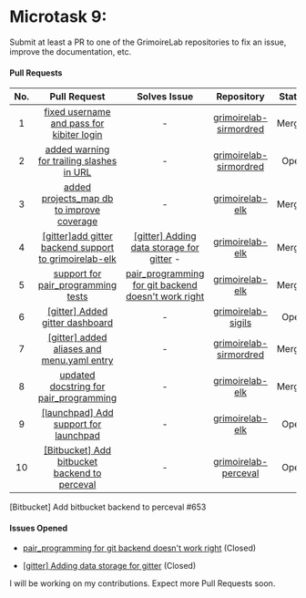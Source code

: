 # Microtask 9:
Submit at least a PR to one of the GrimoireLab repositories to fix an issue, improve the documentation, etc.

#### Pull Requests 

| No.  | Pull Request                                                                                                               | Solves Issue                                                                                   | Repository                                                                        | Status          |
|:----:|:--------------------------------------------------------------------------------------------------------------------------:|:----------------------------------------------------------------------------------------------:|:---------------------------------------------------------------------------------:|:---------------:|
|  1   |[fixed username and pass for kibiter login](https://github.com/chaoss/grimoirelab-sirmordred/pull/420)| -                                                                                              |[grimoirelab-sirmordred](https://github.com/chaoss/grimoirelab-sirmordred/)      |  Merged         |
|  2   |[added warning for trailing slashes in URL ](https://github.com/chaoss/grimoirelab-elk/pull/810)| -                                                                                              |[grimoirelab-sirmordred](https://github.com/chaoss/grimoirelab-sirmordred/)      |  Open         |
|  3   |[added projects_map db to improve coverage](https://github.com/chaoss/grimoirelab-elk/pull/828)| -                                                                                              |[grimoirelab-elk](https://github.com/chaoss/grimoirelab-elk)      |  Merged         |
|  4   |[[gitter]add gitter backend support to grimoirelab-elk](https://github.com/chaoss/grimoirelab-elk/pull/831)| [[gitter] Adding data storage for gitter](https://github.com/chaoss/grimoirelab-elk/issues/820) -                                                                                              |[grimoirelab-elk](https://github.com/chaoss/grimoirelab-elk)      |  Merged         |
|  5   |[support for pair_programming tests](https://github.com/chaoss/grimoirelab-elk/pull/832)| [pair_programming for git backend doesn't work right](https://github.com/chaoss/grimoirelab-elk/issues/825)                                                                                              |[grimoirelab-elk](https://github.com/chaoss/grimoirelab-elk)      |  Merged         |
|  6   |[[gitter] Added gitter dashboard](https://github.com/chaoss/grimoirelab-sigils/pull/443)| -                                                                                              |[grimoirelab-sigils](https://github.com/chaoss/grimoirelab-sigils)      |  Open         |
|  7   |[[gitter] added aliases and menu.yaml entry](https://github.com/chaoss/grimoirelab-sirmordred/pull/453)| -                                                                                              |[grimoirelab-sirmordred](https://github.com/chaoss/grimoirelab-sirmordred)      |  Merged         |
|  8   |[updated docstring for pair_programming](https://github.com/chaoss/grimoirelab-elk/pull/845)| -                                                                                              |[grimoirelab-elk](https://github.com/chaoss/grimoirelab-elk)      |  Merged         |
|  9   |[[launchpad] Add support for launchpad](https://github.com/chaoss/grimoirelab-elk/pull/851)| -                                                                                              |[grimoirelab-elk](https://github.com/chaoss/grimoirelab-elk)      |  Open         |
|  10   |[[Bitbucket] Add bitbucket backend to perceval](https://github.com/chaoss/grimoirelab-perceval/pull/653)| -                                                                                              |[grimoirelab-perceval](https://github.com/chaoss/grimoirelab-perceval)      |  Open         |


[Bitbucket] Add bitbucket backend to perceval #653
#### Issues Opened

* [pair_programming for git backend doesn't work right](https://github.com/chaoss/grimoirelab-elk/issues/825) (Closed)

* [[gitter] Adding data storage for gitter](https://github.com/chaoss/grimoirelab-elk/issues/820) (Closed)

I will be working on my contributions. Expect more Pull Requests soon.
